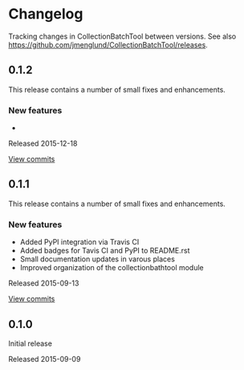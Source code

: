 # Changelog #

Tracking changes in CollectionBatchTool between versions. 
See also https://github.com/jmenglund/CollectionBatchTool/releases.


## 0.1.2 ##

This release contains a number of small fixes and enhancements.

### New features ###

* 

Released 2015-12-18

[View commits](https://github.com/jmenglund/CollectionBatchTool/compare/v0.1.1...v0.1.2)


## 0.1.1 ##

This release contains a number of small fixes and enhancements.

### New features ###

* Added PyPI integration via Travis CI
* Added badges for Tavis CI and PyPI to README.rst
* Small documentation updates in varous places
* Improved organization of the collectionbathtool module

Released 2015-09-13

[View commits](https://github.com/jmenglund/CollectionBatchTool/compare/v0.1.0...v0.1.1)


## 0.1.0 ##

Initial release

Released 2015-09-09